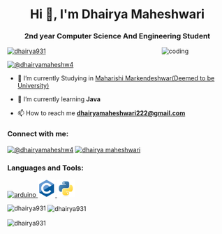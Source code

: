 <h1 align="center">Hi 👋, I'm Dhairya Maheshwari</h1>
<h3 align="center">2nd year Computer Science And Engineering Student</h3>

<img align="right" alt="coding" width="150" src="https://miro.medium.com/max/1272/0*BLwJcjZxounn0T8D.gif">



<p align="left"> <a href="https://github.com/ryo-ma/github-profile-trophy"><img src="https://github-profile-trophy.vercel.app/?username=dhairya931" alt="dhairya931" /></a> </p>

<p align="left"> <a href="https://twitter.com/@dhairyamaheshw4" target="blank"><img src="https://img.shields.io/twitter/follow/@dhairyamaheshw4?logo=twitter&style=for-the-badge" alt="@dhairyamaheshw4" /></a> </p>

- 🔭 I’m currently Studying in [Maharishi Markendeshwar(Deemed to be University)](https://www.mmumullana.org/)

- 🌱 I’m currently learning **Java**

- 📫 How to reach me **dhairyamaheshwari222@gmail.com**

<h3 align="left">Connect with me:</h3>
<p align="left">
<a href="https://twitter.com/@dhairyamaheshw4" target="blank"><img align="center" src="https://raw.githubusercontent.com/rahuldkjain/github-profile-readme-generator/master/src/images/icons/Social/twitter.svg" alt="@dhairyamaheshw4" height="30" width="40" /></a>
<a href="https://linkedin.com/in/dhairya maheshwari" target="blank"><img align="center" src="https://raw.githubusercontent.com/rahuldkjain/github-profile-readme-generator/master/src/images/icons/Social/linked-in-alt.svg" alt="dhairya maheshwari" height="30" width="40" /></a>
</p>

<h3 align="left">Languages and Tools:</h3>
<p align="left"> <a href="https://www.arduino.cc/" target="_blank" rel="noreferrer"> <img src="https://cdn.worldvectorlogo.com/logos/arduino-1.svg" alt="arduino" width="40" height="40"/> </a> <a href="https://www.cprogramming.com/" target="_blank" rel="noreferrer"> <img src="https://raw.githubusercontent.com/devicons/devicon/master/icons/c/c-original.svg" alt="c" width="40" height="40"/> </a> <a href="https://www.python.org" target="_blank" rel="noreferrer"> <img src="https://raw.githubusercontent.com/devicons/devicon/master/icons/python/python-original.svg" alt="python" width="40" height="40"/> </a> </p>

<p><img align="left" src="https://github-readme-stats.vercel.app/api/top-langs?username=dhairya931&show_icons=true&locale=en&layout=compact" alt="dhairya931" /></p>

<p>&nbsp;<img align="center" src="https://github-readme-stats.vercel.app/api?username=dhairya931&show_icons=true&locale=en" alt="dhairya931" /></p>

<p><img align="center" src="https://github-readme-streak-stats.herokuapp.com/?user=dhairya931&" alt="dhairya931" /></p>
